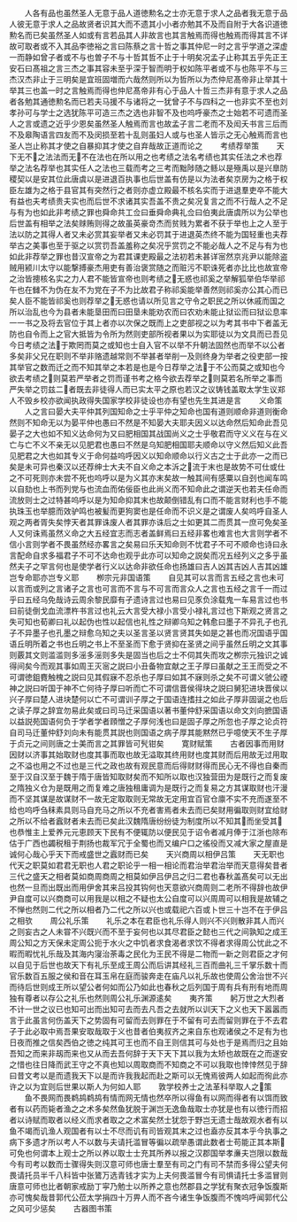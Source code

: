 <!-- { "loadSidebar": true } -->
　　人各有品也虽然圣人无意于品人道徳勲名之士亦无意于求人之品者我无意于品人彼无意于求人之品故贤者识其大而不遗其小小者亦勉其不及而自附于大各识道徳勲名而已矣虽然圣人如或有言若品其人非故言也其言触焉而得也触焉而得其言不详故可取者或不入其品李徳裕之言曰陈蔡之言十哲之事其仲尼一时之言乎学道之深虚一而静如曾子者或不与也曽子不与十哲其哲不止于十明矣况孟子止称其五乎先正王安石曰髙祖之言三杰之事其容未至乎深于智而明于权如陈平者或不与也陈平不与三杰汉杰非止于三明矣是宜班固増而六哉然则所以为哲所以为杰仲尼髙帝非止举其十举其三也盖一时之言触焉而得也仲尼髙帝非有心于品人十哲三杰非有意于求人之品者各勉其通徳勲名而已若夫马援不与诸将之一犹曾子不与四科之一也非实不至也刘孝孙可与学士之选犹陈平可造三杰之选也非智不及也呜呼豪杰之士始若不可遗而圣人之言或遗之近乎少恩矣虽然圣人触焉而言也故孟子言二老而不及闳夭书言三后而不及皋陶语言四友而不及闵损至若十乱则虽妇人或与也圣人皆示之无心触焉而言也圣人岂止称其才使之自暴抑其才使之自弃哉故正道而论之
　　考绩荐举策
　　天下无不之法法而无不在法也在所以用之也考绩之法名考绩也其实任法之术也荐举之法名荐举也其实任人之法也三载而考之三考而黜陟随之鲧以是殛禹以是兴臯防稷契以是安其位此唐虞以是进退百执事也后世盖有仿是以为法者矣京房为之格于权臣左雄为之格于县官其有突然行之者则亦虚立殿最不核名实而于进退羣吏卒不能大有益也夫考绩贵夫实也而后世不求诸其实吾盖不贵之矣况复言之而不行哉人之不足与有为也如此非考绩之罪也舜命共工佥曰垂舜命典礼佥曰伯夷此唐虞所以为公举也后世盖有相举之法矣赇贿则得之故虽英豪竒杰而贫贱为累者不获于举也上之人至于法以防之其得人者又未必赏其妄举者又未必罚其于进退英杰终不能为国轻重也夫荐举古之美事也至于驱之以赏罚吾盖羞称之矣况乎赏罚之不能必哉人之不足与有为也如此非荐举之罪也昔汉宣帝之为君其课吏殿最之法初若未甚详宻然京兆尹以能除盗贼用颍川太守以能撃搏豪杰用吏有善治褒赏随之而赃污不职诛死者亦比比也故宣帝之治皆摠核名实之力人君不能皆宣帝也则考绩之无惑也祁奚之举解狐举伯华举祁午也在雠不为伪在友不为党在子不为比故君子称祁奚能举善然则祁奚亦公其心而已矣人臣不能皆祁奚也则荐举之无惑也请以所见言之守令之职民之所以休戚而国之所以治乱也今为县者未能垦田而曰田垦未能劝农而曰农劝未能止狱讼而曰狱讼息率一一书之及将去官位于其上者亦以次保之既而上之吏部视之以为考其书中下者盖无防也自令而上之官大抵皆为令所为然则吏部所视者果以为实耶徒以为文具而已吾见今日考绩之法于欺罔而莫之或知也士自入官不以举不升朝法固然也而举不以公者多矣非父兄在职则不举非赂遗越常则不举甚者举削一及则终身为举者之役吏部一按其举官之数而迁之而不知其举之本若是也是今日荐举之法于不公而莫之或知也今欲去考绩之则莫若严举者之罚而谨书考之格今欲去荐举之则莫若名所举之事而严失举之罚兹二者既去非徒得人而已实太平之原也若汉之议铸钱盖取太学生议郑人不毁乡校亦欲闻执政得失国家学校非徒设也亦有望也先生其进是言
　　义命策
　　人之言曰晏大夫平仲其列国知命之士乎平仲之知命也国有道则顺命非道则衡命然则不知命无以为晏平仲也愚曰不然是不知晏大夫耶夫因义以达命然后知命此吾见晏子之大也如不知义达命何为又曰肥相国其战国尚义之士乎敬君而守义义在与在义亡与亡不义不亲无以见肥君也愚曰不然是乌知肥相国耶夫顺命以守义然后知义此吾见肥君之大也如其专义于命何益呜呼因义以知命顺命以行义古之士于此亦一之而已矣是未可异也秦汉以还荐绅士大夫不自义命之本泝之流于末也是故势不可仕或仕之不可死则亦未尝不死也呜呼以是为义其亦末矣故一触其间有感粟以自刭也闻车鸣以自劾也上书而列党与也流血而佑佞臣也此尚义而不知命此之谓逆天也若夫任命而流放则士之过特甚呜呼以是为知命抑其末也故颠倒错乱有口而不能言财利也手不能执珠玉也举臆而效驴鸣也被髪而更狗窦也是任命而不识义是之谓废人矣呜呼自圣人观之两者胥失矣悖天者其罪诛废人者其罪亦诛后之士如更其二而贯其一庶可免矣圣人又何诛焉虽然义命之大五经宜志而志者盖鲜焉曰五经非畧也难言也大言则学者不信小言则学者不畏虽然经亦畧言之矣易曰乐天知命则不忧君子不可不顺命也诗曰永言配命自求多福君子不可不达命也观乎此亦可以知命之説矣而况五经列义之多乎虽然夫子之罕言何也是使学者行义以达命非欲任命也扬雄曰吉人凶其吉凶人吉其凶雄岂专命耶亦岂专义耶
　　栁宗元非国语策
　　自见其可以言而言五经之言也未可以言而或列之言诸子之言也可言而不言与不可言而言众人之言也五经之言千一而过乎曰五经乌免哉诗云周余黎民靡有孑遗诗言过也易曰见豕负涂载鬼一车易言过也书曰前徒倒戈血流漂杵书言过也礼云大言受大禄小言受小禄礼言过也下斯观之贤言之失可知也荀卿曰礼以起伪也性以起信也礼性之辩卿乌知之韩愈曰墨子不异孔子也孔子不异墨子也孔墨之辩愈乌知之夫以圣言圣以贤言贤其失如是之甚也而况国语乎国语丘明所着之书也丘明之书上不至圣而下愈于贤抑在圣贤之间乎虽然丘明之文其事则覈其文则滥滥则多滛多滛则多失是固当也后之士不伺其失而攻之栁宗元独识之诚得间矣今而观其事如周王灭宻之説曰小丑备物宜献之王子厚曰虽献之王王而受之不可谓徳鉏麑触槐之説曰见其假寐不忍杀也子厚曰如其不寐则杀之矣不可谓义虢公禋神之説曰听国于神不亡何待子厚曰听而亡不可谓信晋侯得块之説曰舅犯进块晋侯以兴子厚曰楚人进块楚何以亡不可谓训子厚之于国语连搘拄之如此子厚非固诞之也后之读子厚之辞宜勿易此矣或曰司马迁采国语以著书董仲舒采国语以命文刘向摭国语以益説苑国语何负于学者学者頋憎之子厚何浅也曰是固子厚之所忽也子厚之论贞符自司马迁董仲舒刘向未有能贯其説也则国语之病子厚其能黙然已乎噫使天不生子厚于贞元之间则唐之士美而言之其罪皆可髠钳矣
　　寛财赋策
　　古者因事而用财因财以济事其始取财也度其事而取也故无溢取其终用财也度其财而后用故无过用取之不溢也用之不过也是三代之政也故有观民意而后得财财得而民心无不得也自秦而至于汉自汉至于魏于隋于唐皆知取财矣而不知所以取也汉独营田为是既行之而复废之隋独义仓为是既用之而复难之唐独租庸调为是既行之而复易之方其谋取财也汗漫而不坚其谋是故谋财不一故无定取取则无常故无定用宜百官仓廪不实不充而遂至不给也呜呼刍秣素具则马自充马之所以不充者害焉者未去而已矣财用徧取则财宜给财之所以不给者蠧财者未去而已矣此汉魏隋唐纷纷徒为制度所以不知其而坐受其也恭惟主上爱养元元恵顾天下民有不便辄防以便民见于诏令者减月俸于江浙也除布估于广西也蠲税租于荆扬也裁军冗于全蜀也而又编户口之徭役而又减大家之屋直是诚何心哉心乎天下而戒盛世之蠧财而已矣
　　天兴商周以相伊吕策
　　天无职也代天之职莫如君君无职也人君之职论乎一相一相论而君治举君治举而天意得矣昔者三代之盛天之相者莫如商周商周之相莫如伊吕伊吕之归二君也春秋盖髙矣可以无出也然一旦而出既出而用伊舍其来吕投其钩何也天意欲兴商周则二老所不得辞也故伊尹自度可以兴商商可以用我是以相之不疑也太公自度可以兴周周可以相我是故辅之不惮也然则二代之所以相者乃二代之所以兴也或载祀六百或卜世三十岂不在于伊吕之相欤
　　周公礼乐策
　　礼乐之本在君臣也礼乐得人则兴不兴则散非其人而兴之则妄古之人未甞不兴既兴而不至于妄何也以其尽君臣之懿也三代之间孰知之成王周公知之方天保未定周公扼于水火之中饥者求食渴者求饮不得者求得周公忧此之不暇而暇忧礼乐哉及其海内寖治荼毒之民化为王民不得是二物而一新之则君臣之才何以自见于后世也故天下有礼乐至成王周公而后讲其经礼三百而曲礼三千掌乐数十而官乐数百五服之侯和音在耳玉帛在庭而骏奔走在庙凡以礼乐故也使周公舍治世不兴而待后世则成王所以望公者何如而公乃如此也春秋之后列国于周有兵有刑有地而周独有尊者以存公之礼乐也然则周公礼乐渊源逺矣
　　夷齐策
　　躬万世之大烈者不计一世之议已也知可出而出知可去而去凡吾之去就所以训天下之义也天下嚣嚣而言于此虽言何伤盖天下之势固有可留而去则罪在于不留有可去而留则罪在于不去君子于此必取中焉吾果安取哉取于义也昔者伯夷叔齐之来自东也观诸侯之不足有为也日夜而推之信矣西伯之徳之纯其可王也而不自王则信其可与处也于是焉而归之且始吾知之而来非刼而来也又从而去吾何辞于天下天下其以我为太矫也故既在之而遂安之惜也往日降而武王守之不真也知以周取商而不知商之不可以我取也悻悻然见于辞曰昔文考以是而遗我天下以是而许我我起而赴之斯可以无愧焉彼两人如起而徇此亦许之以为宜则后世果以斯人为何如人耶
　　敦学校养士之法革科举取人之策
　　鱼不畏网而畏鹈鸪鹈鸪有情而网无情也然卒所以得鱼有以网而得者有以饵而致者有以药而毙者渔之之术多矣然鱼犹脱于渊岂无逸鱼哉取士亦犹是也有以徳行而招者以诗赋而取者以经义而求者取之之术富矣然士犹怨于野岂无遗士哉故观水者有以鱼不竭而讥渔人观国者有以士不尽而讥有司皆观其末之过也盍亦反其本乎今执事之病下多遗才所以考人不以数与夫请托滥冒等徧以疏举愚谓此数者士苟能正其本斯可免也何谓本上观士之所以养以取士士充其所养以报之汉郡国举孝亷夫岂限以数哉今有司考以数而士骤得失则汉意可师也唐士羣至有司之门有司不禁而多得公望夫何畏请托员半千八科皆中张鷟万选青钱才实为上夫何畏滥冒今有司惧请托士多滥冒则唐意可师也比者朝家戒励丁寜乃勉士以所养之意也然郡县之学犹有聚衣冠争饭腹斯亦可愧矣哉昔郭代公莅太学捐四十万畀人而不吝今诸生争饭腹而不愧呜呼闻郭代公之风可少惩矣
　　古器图书策

